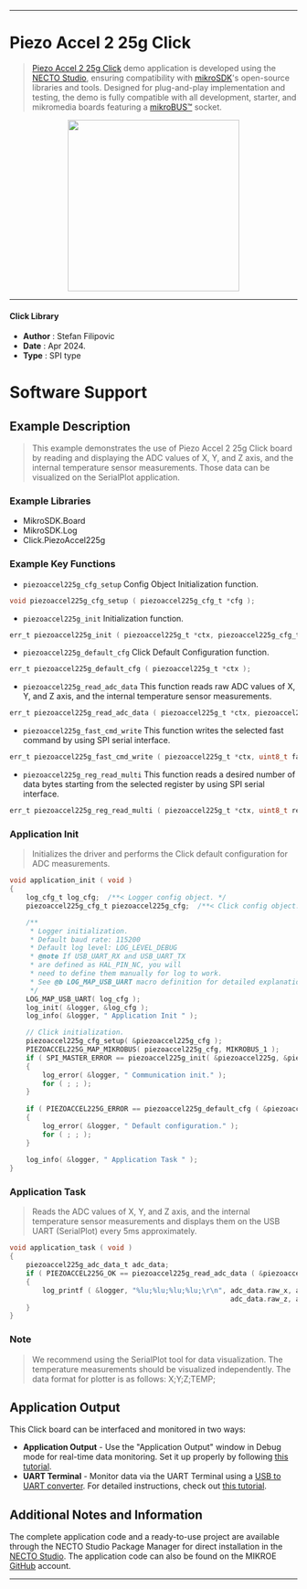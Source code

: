 
---
# Piezo Accel 2 25g Click

> [Piezo Accel 2 25g Click](https://www.mikroe.com/?pid_product=MIKROE-6408) demo application is developed using
the [NECTO Studio](https://www.mikroe.com/necto), ensuring compatibility with [mikroSDK](https://www.mikroe.com/mikrosdk)'s
open-source libraries and tools. Designed for plug-and-play implementation and testing, the demo is fully compatible with
all development, starter, and mikromedia boards featuring a [mikroBUS&trade;](https://www.mikroe.com/mikrobus) socket.

<p align="center">
  <img src="https://www.mikroe.com/?pid_product=MIKROE-6408&image=1" height=300px>
</p>

---

#### Click Library

- **Author**        : Stefan Filipovic
- **Date**          : Apr 2024.
- **Type**          : SPI type

# Software Support

## Example Description

> This example demonstrates the use of Piezo Accel 2 25g Click board by reading and displaying
the ADC values of X, Y, and Z axis, and the internal temperature sensor measurements. 
Those data can be visualized on the SerialPlot application.

### Example Libraries

- MikroSDK.Board
- MikroSDK.Log
- Click.PiezoAccel225g

### Example Key Functions

- `piezoaccel225g_cfg_setup` Config Object Initialization function.
```c
void piezoaccel225g_cfg_setup ( piezoaccel225g_cfg_t *cfg );
```

- `piezoaccel225g_init` Initialization function.
```c
err_t piezoaccel225g_init ( piezoaccel225g_t *ctx, piezoaccel225g_cfg_t *cfg );
```

- `piezoaccel225g_default_cfg` Click Default Configuration function.
```c
err_t piezoaccel225g_default_cfg ( piezoaccel225g_t *ctx );
```

- `piezoaccel225g_read_adc_data` This function reads raw ADC values of X, Y, and Z axis, and the internal temperature sensor measurements.
```c
err_t piezoaccel225g_read_adc_data ( piezoaccel225g_t *ctx, piezoaccel225g_adc_data_t *data_out );
```

- `piezoaccel225g_fast_cmd_write` This function writes the selected fast command by using SPI serial interface.
```c
err_t piezoaccel225g_fast_cmd_write ( piezoaccel225g_t *ctx, uint8_t fast_cmd );
```

- `piezoaccel225g_reg_read_multi` This function reads a desired number of data bytes starting from the selected register by using SPI serial interface.
```c
err_t piezoaccel225g_reg_read_multi ( piezoaccel225g_t *ctx, uint8_t reg, uint8_t *data_out, uint8_t len );
```

### Application Init

> Initializes the driver and performs the Click default configuration for ADC measurements.

```c
void application_init ( void )
{
    log_cfg_t log_cfg;  /**< Logger config object. */
    piezoaccel225g_cfg_t piezoaccel225g_cfg;  /**< Click config object. */

    /** 
     * Logger initialization.
     * Default baud rate: 115200
     * Default log level: LOG_LEVEL_DEBUG
     * @note If USB_UART_RX and USB_UART_TX 
     * are defined as HAL_PIN_NC, you will 
     * need to define them manually for log to work. 
     * See @b LOG_MAP_USB_UART macro definition for detailed explanation.
     */
    LOG_MAP_USB_UART( log_cfg );
    log_init( &logger, &log_cfg );
    log_info( &logger, " Application Init " );

    // Click initialization.
    piezoaccel225g_cfg_setup( &piezoaccel225g_cfg );
    PIEZOACCEL225G_MAP_MIKROBUS( piezoaccel225g_cfg, MIKROBUS_1 );
    if ( SPI_MASTER_ERROR == piezoaccel225g_init( &piezoaccel225g, &piezoaccel225g_cfg ) )
    {
        log_error( &logger, " Communication init." );
        for ( ; ; );
    }
    
    if ( PIEZOACCEL225G_ERROR == piezoaccel225g_default_cfg ( &piezoaccel225g ) )
    {
        log_error( &logger, " Default configuration." );
        for ( ; ; );
    }
    
    log_info( &logger, " Application Task " );
}
```

### Application Task

> Reads the ADC values of X, Y, and Z axis, and the internal temperature sensor measurements
and displays them on the USB UART (SerialPlot) every 5ms approximately.

```c
void application_task ( void )
{
    piezoaccel225g_adc_data_t adc_data;
    if ( PIEZOACCEL225G_OK == piezoaccel225g_read_adc_data ( &piezoaccel225g, &adc_data ) )
    {
        log_printf ( &logger, "%lu;%lu;%lu;%lu;\r\n", adc_data.raw_x, adc_data.raw_y, 
                                                      adc_data.raw_z, adc_data.raw_temp );
    }
}
```

### Note

> We recommend using the SerialPlot tool for data visualization. The temperature measurements
should be visualized independently. The data format for plotter is as follows: X;Y;Z;TEMP;

## Application Output

This Click board can be interfaced and monitored in two ways:
- **Application Output** - Use the "Application Output" window in Debug mode for real-time data monitoring.
Set it up properly by following [this tutorial](https://www.youtube.com/watch?v=ta5yyk1Woy4).
- **UART Terminal** - Monitor data via the UART Terminal using
a [USB to UART converter](https://www.mikroe.com/click/interface/usb?interface*=uart,uart). For detailed instructions,
check out [this tutorial](https://help.mikroe.com/necto/v2/Getting%20Started/Tools/UARTTerminalTool).

## Additional Notes and Information

The complete application code and a ready-to-use project are available through the NECTO Studio Package Manager for 
direct installation in the [NECTO Studio](https://www.mikroe.com/necto). The application code can also be found on
the MIKROE [GitHub](https://github.com/MikroElektronika/mikrosdk_click_v2) account.

---
